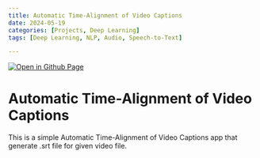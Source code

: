 ```yaml
--- 
title: Automatic Time-Alignment of Video Captions
date: 2024-05-19
categories: [Projects, Deep Learning] 
tags: [Deep Learning, NLP, Audio, Speech-to-Text]

---
```



[![Open in Github Page](https://img.shields.io/badge/Hosted_with-GitHub_Pages-blue?logo=github&logoColor=white)](https://github.com/AbhijitMore/FaceDetectionApp)
<br>


# Automatic Time-Alignment of Video Captions

This is a simple Automatic Time-Alignment of Video Captions app that generate .srt file for given video file.


